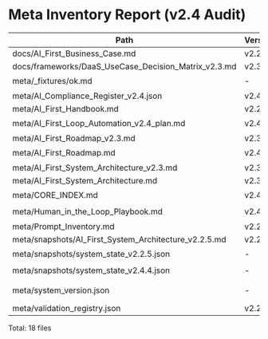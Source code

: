 # Meta Inventory Report (v2.4 Audit)

| Path | Version | Status | Updated | Health |
|------|---------|--------|---------|--------|
| docs/AI_First_Business_Case.md | v2.2.5 | active | - | 🔴 |
| docs/frameworks/DaaS_UseCase_Decision_Matrix_v2.3.md | v2.3 | active | - | 🔴 |
| meta/_fixtures/ok.md | - | unknown | - | ⚪ |
| meta/AI_Compliance_Register_v2.4.json | v2.4.0 | unknown | - | 🔴 |
| meta/AI_First_Handbook.md | v2.2.5 | active | - | 🔴 |
| meta/AI_First_Loop_Automation_v2.4_plan.md | v2.4.0 | active | - | 🟢 |
| meta/AI_First_Roadmap_v2.3.md | v2.3.1 | archived | - | 🔴 |
| meta/AI_First_Roadmap.md | v2.4.4 | active | - | 🟢 |
| meta/AI_First_System_Architecture_v2.3.md | v2.3.1 | active | - | 🔴 |
| meta/AI_First_System_Architecture.md | v2.3.1 | active | - | 🔴 |
| meta/CORE_INDEX.md | v2.4.5 | active | - | 🟢 |
| meta/Human_in_the_Loop_Playbook.md | v2.4.1 | active | - | 🟢 |
| meta/Prompt_Inventory.md | v2.2.5 | unknown | - | 🔴 |
| meta/snapshots/AI_First_System_Architecture_v2.2.5.md | v2.2.5 | active | - | 🔴 |
| meta/snapshots/system_state_v2.2.5.json | - | in_progress | - | ⚪ |
| meta/snapshots/system_state_v2.4.4.json | - | in_progress | - | ⚪ |
| meta/system_version.json | - | active | 2025-10-20 | ⚪ |
| meta/validation_registry.json | v2.2.5 | unknown | - | 🔴 |

Total: 18 files
